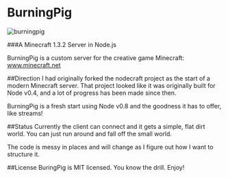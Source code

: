 BurningPig
==========
![burningpig](http://joedoyle.us/burningpig.png)

###A Minecraft 1.3.2 Server in Node.js

BurningPig is a custom server for the creative game Minecraft:
<a href="http://minecraft.net">www.minecraft.net</a>

##Direction
I had originally forked the nodecraft project as the start of a modern Minecraft server.  That 
project looked like it was originally built for Node v0.4, and a lot of progress has been made 
since then. 

BurningPig is a fresh start using Node v0.8 and the goodness it has to offer, like streams!

##Status
Currently the client can connect and it gets a simple, flat dirt world.  You can just run around 
and fall off the small world.

The code is messy in places and will change as I figure out how I want to structure it.

##License
BuringPig is MIT licensed.  You know the drill.  Enjoy!
 

